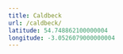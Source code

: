 ```yaml
---
title: Caldbeck
url: /caldbeck/
latitude: 54.748862100000004
longitude: -3.0526079000000004
---
```

